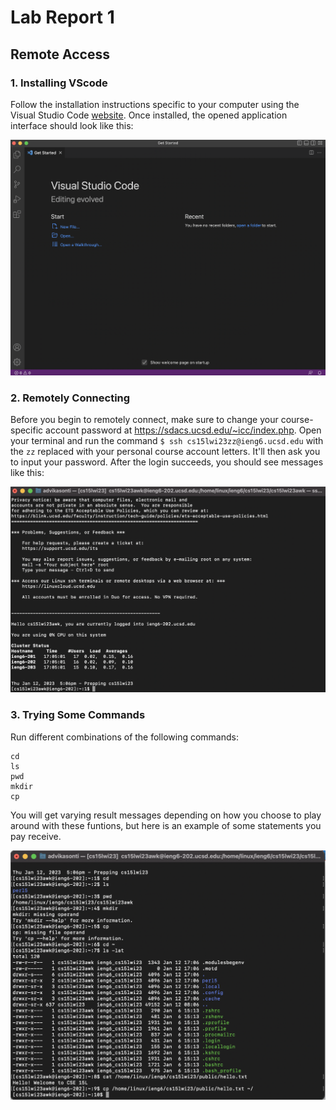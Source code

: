 # Lab Report 1

##  Remote Access

### 1. Installing VScode

Follow the installation instructions specific to your computer using the Visual Studio Code 
[website](https://code.visualstudio.com/). 
Once installed, the opened application interface should look like this:

![Image1.png](https://github.com/advikasonti/cse15l-lab-reports/blob/4b4f923fd722a8989de0e361cb4b3881458bce92/Image1.png)

### 2. Remotely Connecting

Before you begin to remotely connect, make sure to change your course-specific account password at https://sdacs.ucsd.edu/~icc/index.php. Open your terminal and run the command `$ ssh cs15lwi23zz@ieng6.ucsd.edu` with the `zz` replaced with your personal course account letters. It'll then ask you to input your password. After the login succeeds, you should see messages like this: 

![Image2.png](https://github.com/advikasonti/cse15l-lab-reports/blob/4b4f923fd722a8989de0e361cb4b3881458bce92/Image2.png)

### 3. Trying Some Commands

Run different combinations of the following commands:
```
cd
ls
pwd
mkdir
cp
```
You will get varying result messages depending on how you choose to play around with these funtions, but here is an example of some statements you pay receive. 

![Image3.png](https://github.com/advikasonti/cse15l-lab-reports/blob/4b4f923fd722a8989de0e361cb4b3881458bce92/Image3.png)





